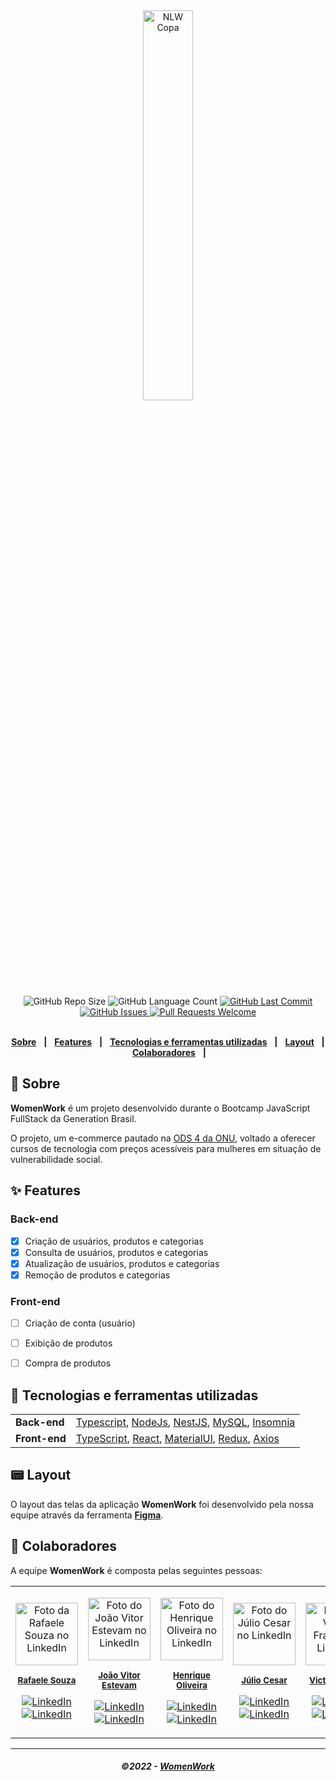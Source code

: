 
<div align="center">
   <img alt="NLW Copa" src=".github/assets/nlw-copa-logo.svg" width="40%"/>
</div>
<br/>
<div align="center">
   <img alt="GitHub Repo Size" src="https://img.shields.io/github/repo-size/Women-Work/womenwork">
   <img alt="GitHub Language Count" src="https://img.shields.io/github/languages/count/Women-Work/womenwork">
   <a href="https://github.com/Women-Work/womenwork/commits/main">
      <img alt="GitHub Last Commit" src="https://img.shields.io/github/last-commit/Women-Work/womenwork">
   </a>
   <a href="https://github.com/Women-Work/womenwork/issues">
      <img alt="GitHub Issues" src="https://img.shields.io/github/issues/Women-Work/womenwork">
   </a>
   <a href="https://github.com/Women-Work/womenwork/pulls">
      <img alt="Pull Requests Welcome" src="https://img.shields.io/badge/PRs-welcome-brightgreen.svg?style=flat">
   </a>
</div>

</br>
<div align="center">

[**Sobre**](#-sobre) &nbsp;&nbsp;**|**&nbsp;&nbsp;
[**Features**](#-features) &nbsp;&nbsp;**|**&nbsp;&nbsp;
[**Tecnologias e ferramentas utilizadas**](#-tecnologias-e-ferramentas-utilizadas) &nbsp;&nbsp;**|**&nbsp;&nbsp;
[**Layout**](#-layout) &nbsp;&nbsp;**|**&nbsp;&nbsp;
[**Colaboradores**](#-colaboradores) &nbsp;&nbsp;**|**&nbsp;&nbsp;

</div>

## 📃 Sobre

<!--<img src=".github/assets/web.png" alt="Landing page WomenWork" />-->

**WomenWork** é um projeto desenvolvido durante o Bootcamp JavaScript FullStack da Generation Brasil. 

O projeto, um e-commerce pautado na [ODS 4 da ONU](https://brasil.un.org/pt-br/sdgs/5), voltado a oferecer cursos de tecnologia com preços acessíveis para mulheres em situação de vulnerabilidade social.

## ✨ Features

### Back-end

- [x] Criação de usuários, produtos e categorias
- [x] Consulta de usuários, produtos e categorias
- [x] Atualização de usuários, produtos e categorias
- [x] Remoção de produtos e categorias

<!--<img src=".github/assets/ERD.svg" alt="Diagrama ERD" height="800px"/>-->

### Front-end
- [ ] Criação de conta (usuário)
- [ ] Exibição de produtos
- [ ] Compra de produtos



## 🚀 Tecnologias e ferramentas utilizadas

<table>
  <tbody>
    <tr>
      <td style="font-weight: bold">Back-end</td>
      <td>
        <a href="https://www.typescriptlang.org/" target="_blank" rel="noopener noreferrer">Typescript</a>,
        <a href="https://nodejs.org/en/" target="_blank" rel="noopener noreferrer">NodeJs</a>,
        <a href="https://www.nestjs.com/" target="_blank" rel="noopener noreferrer">NestJS</a>,
        <a href="https://www.mysql.com" target="_blank" rel="noopener noreferrer">MySQL</a>,
        <a href="https://www.insomnia.rest" target="_blank" rel="noopener noreferrer">Insomnia</a>
      </td>
    </tr>
    <tr>
      <td style="font-weight: bold">Front-end</td>
      <td>
        <a href="https://www.typescriptlang.org/" target="_blank" rel="noopener noreferrer">TypeScript</a>,
        <a href="https://reactjs.org/" target="_blank" rel="noopener noreferrer">React</a>,
        <a href="https://mui.com/" target="_blank" rel="noopener noreferrer">MaterialUI</a>,
        <a href="https://redux.js.org/" target="_blank" rel="noopener noreferrer">Redux</a>,
        <a href="https://axios-http.com/docs/intro" target="_blank" rel="noopener noreferrer">Axios</a>
      </td>
    </tr>
  </tbody>
</table>

## 📟 Layout

O layout das telas da aplicação **WomenWork** foi desenvolvido pela nossa equipe através da ferramenta [**Figma**](https://www.figma.com).
<!--Você pode acessar o layout através deste link: [**NLW Copa**](https://www.figma.com/community/file/1169028343875283461).-->

<!--## 🔧 Instalação e execução

Para baixar o código-fonte do projeto em sua máquina, primeiramente terá que ter instalado o [**Git**](https://git-scm.com/).

Com o Git instalado, em seu terminal execute o seguinte comando:

```bash
git clone https://github.com/Women-Work/womenwork
```

Para instalar as dependências e executar o projeto terá que ter instalado em sua máquina o [**Node.js**](https://nodejs.org/en/), que vem acompanhado do NPM, e o [Yarn](https://yarnpkg.com/). Com ele instalado:

Navegue para as subpastas separadas para cada projeto (web/server/mobile) e rode o comando a seguir:

```bash
npm install
```

Executar o projeto web:

```bash
npm run dev

```

Executar o servidor node:

```bash
npm run dev

```

```
-->


## 🤝 Colaboradores

  

A equipe **WomenWork** é composta pelas seguintes pessoas:

 
<table>

<tr>

<td align="center">

<a href="#">

<img src="https://media-exp1.licdn.com/dms/image/D4D03AQFATLx-6dBh3g/profile-displayphoto-shrink_800_800/0/1669152123927?e=1675296000&v=beta&t=g9lpRZ__JAqSGgzQrc7ulj6u1U83rywHS4Yot-DFUX0" width="100px;" alt="Foto da Rafaele Souza no LinkedIn"/><br>

<sub>

<b>Rafaele Souza</b>

</sub>

<a href="https://www.github.com/raffaez/"><img src="https://img.shields.io/badge/github%20-%23333333.svg?&style=flat&logo=github&logoColor=white" alt="LinkedIn"/></a>
</a><a href="https://www.linkedin.com/in/rafaele-souza/"><img src="https://img.shields.io/badge/linkedin%20-%230077B5.svg?&style=flat&logo=linkedin&logoColor=white" alt="LinkedIn"/></a>
</a>

</td>

<td align="center">

<a href="#">

<img src="https://media-exp1.licdn.com/dms/image/C4D03AQGLG6IUxs14hg/profile-displayphoto-shrink_800_800/0/1652114561045?e=1675296000&v=beta&t=PNDoO2EHXr5moc69hSt_vJXbdwWus3ZfNWrq2ypSnLk" width="100px;" alt="Foto do João Vitor Estevam no LinkedIn"/><br>

<sub>

<b>João Vitor Estevam</b>

</sub>

<a href="https://github.com/Najmate"><img src="https://img.shields.io/badge/github%20-%23333333.svg?&style=flat&logo=github&logoColor=white" alt="LinkedIn"/></a>
</a><a href="https://www.linkedin.com/in/jo%C3%A3o-vitor-estevam-82ba85207/"><img src="https://img.shields.io/badge/linkedin%20-%230077B5.svg?&style=flat&logo=linkedin&logoColor=white" alt="LinkedIn"/></a>
</a>

</td>
<td align="center">

<a href="#">

<img src="https://media-exp1.licdn.com/dms/image/D4D03AQGovXgFI9Q_-Q/profile-displayphoto-shrink_800_800/0/1663330916197?e=1675296000&v=beta&t=UaL9UsS6DUZQ2hbTLQCGAvYcZQzf4jKOLECnnrM3Gqw" width="100px;" alt="Foto do Henrique Oliveira no LinkedIn"/><br>

<sub>

<b>Henrique Oliveira</b>

</sub>

<a href="https://github.com/xHenrique22"><img src="https://img.shields.io/badge/github%20-%23333333.svg?&style=flat&logo=github&logoColor=white" alt="LinkedIn"/></a>
</a><a href="https://www.linkedin.com/in/henrique-oliveira-137b1423a/"><img src="https://img.shields.io/badge/linkedin%20-%230077B5.svg?&style=flat&logo=linkedin&logoColor=white" alt="LinkedIn"/></a>
</a>

</td>
<td align="center">

<a href="#">

<img src="https://media-exp1.licdn.com/dms/image/C5603AQE2MKct0wgzYQ/profile-displayphoto-shrink_800_800/0/1648154893734?e=1675296000&v=beta&t=8sSJ57kbtIgw-N2Jl592S4zj1KVGyyG38tegnUS1Jvk" width="100px;" alt="Foto do Júlio Cesar no LinkedIn"/><br>

<sub>

<b>Júlio Cesar</b>

</sub>

<a href="https://github.com/Juliojnr"><img src="https://img.shields.io/badge/github%20-%23333333.svg?&style=flat&logo=github&logoColor=white" alt="LinkedIn"/></a>
</a><a href="https://www.linkedin.com/in/juliocgcj/"><img src="https://img.shields.io/badge/linkedin%20-%230077B5.svg?&style=flat&logo=linkedin&logoColor=white" alt="LinkedIn"/></a>
</a>

</td>
<td align="center">

<a href="#">

<img src="https://media-exp1.licdn.com/dms/image/D4E03AQHmOnUuuPbrVA/profile-displayphoto-shrink_800_800/0/1664813200738?e=1675296000&v=beta&t=KsYqmFLOznRtvcw5cNxkDF7i25hP3Xs0OuHg21meoj4" width="100px;" alt="Foto do Victor França no LinkedIn"/><br>

<sub>

<b>Victor França</b>

</sub>

<a href="https://github.com/victordnf"><img src="https://img.shields.io/badge/github%20-%23333333.svg?&style=flat&logo=github&logoColor=white" alt="LinkedIn"/></a>
</a><a href="https://www.linkedin.com/in/victordnf/"><img src="https://img.shields.io/badge/linkedin%20-%230077B5.svg?&style=flat&logo=linkedin&logoColor=white" alt="LinkedIn"/></a>
</a>

</td>
<td align="center">

<a href="#">

<img src="https://media-exp1.licdn.com/dms/image/C4D03AQF2znypybPwKQ/profile-displayphoto-shrink_800_800/0/1660923014407?e=1675296000&v=beta&t=2WuhtpnJlHX32aKtQ75lm8ju3O5sUnVv3d_pjut08GA" width="100px;" alt="Foto do Carlos Eduardo no LinkedIn"/><br>

<sub>

<b>Carlos Eduardo</b>

</sub>

<a href="https://github.com/Santozcl"><img src="https://img.shields.io/badge/github%20-%23333333.svg?&style=flat&logo=github&logoColor=white" alt="LinkedIn"/></a>
</a><a href="https://www.linkedin.com/in/carlos-eduardo-996b4421a/"><img src="https://img.shields.io/badge/linkedin%20-%230077B5.svg?&style=flat&logo=linkedin&logoColor=white" alt="LinkedIn"/></a>
</a>

</td>
</tr>

</table>

---

<h5 align="center">
  &copy;2022 - <a href="https://github.com/Women-Work/">WomenWork</a>
</h5>
